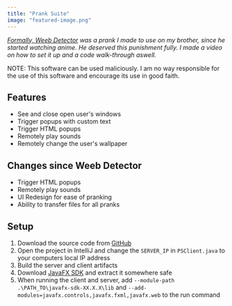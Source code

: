 ```yaml
---
title: "Prank Suite"
image: "featured-image.png"
---
```

*[Formally, Weeb Detector](https://www.youtube.com/embed/grI_YSRRoBY) was a prank I made to use on my brother, since he started watching anime. He deserved this punishment fully. I made a video on how to set it up and a code walk-through aswell.*

NOTE: This software can be used maliciously. I am no way responsible for the use of this software and encourage its use in good faith.

## Features
- See and close open user's windows
- Trigger popups with custom text
- Trigger HTML popups
- Remotely play sounds
- Remotely change the user's wallpaper

## Changes since Weeb Detector
- Trigger HTML popups
- Remotely play sounds
- UI Redesign for ease of pranking
- Ability to transfer files for all pranks

## Setup
1. Download the source code from [GitHub](https://github.com/joshuafhiggins/PrankSuite)
2. Open the project in IntelliJ and change the `SERVER_IP` in `PSClient.java` to your computers local IP address
3. Build the server and client artifacts
4. Download [JavaFX SDK](https://gluonhq.com/products/javafx/) and extract it somewhere safe
5. When running the client and server, add `--module-path .\PATH_TO\javafx-sdk-XX.X.X\lib` and `--add-modules=javafx.controls,javafx.fxml,javafx.web` to the run command